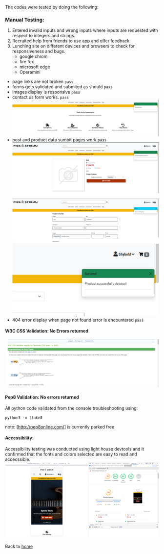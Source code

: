 The codes were tested by doing the following:
### Manual Testing:
1.	Entered invalid inputs and wrong inputs where inputs are requested with respect to integers and strings.
2.	Recruited help from friends to use app and offer feedback
3.  Lunching site on different devices and browsers to check for responsiveness and bugs.
    * google chrom
    * fire fox
    * microsoft edge
    * Operamini

* page links are not broken ```pass```
* forms gets validated and submited as should ```pass```
* images display is responsive ```pass```
* contact us form works. ```pass```
![contact us](readme_imgs/contact-us1.png)
* post and product data sumbit pages work ```pass```
![add product](readme_imgs/add-product.png)
![edit product](readme_imgs/edit-product.png)
![delete product](readme_imgs/delete-product.png)
* 404 error display when page not found error is encountered ```pass```
#### W3C CSS Validation: No Errors returned
![CSS validation](readme_imgs/css-validation.png)

#### Pep8 Validation: No errors returned
All python code validated from the console troubleshooting using:
```
python3 -m flake8
```
note: [http://pep8online.com/] is currently parked free

#### Accessibility:

Accessibility testing was conducted using light house devtools and it confirmed that the fonts and colors selected are easy to read and accecssible.
![lighthouse validation](readme_imgs/light-house.png)


Back to [home](README.md)